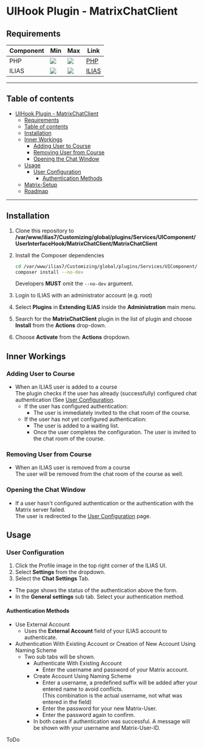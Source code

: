 # UIHook Plugin - MatrixChatClient

## Requirements

| Component | Min                                              | Max                                              | Link                      |
|-----------|--------------------------------------------------|--------------------------------------------------|---------------------------|
| PHP       | ![](https://img.shields.io/badge/7.3-blue.svg)   | ![](https://img.shields.io/badge/7.4-blue.svg)   | [PHP](https://php.net)    |
| ILIAS     | ![](https://img.shields.io/badge/7.x-orange.svg) | ![](https://img.shields.io/badge/7.x-orange.svg) | [ILIAS](https://ilias.de) |

---
## Table of contents

<!-- TOC -->
* [UIHook Plugin - MatrixChatClient](#uihook-plugin---matrixchatclient)
  * [Requirements](#requirements)
  * [Table of contents](#table-of-contents)
  * [Installation](#installation)
  * [Inner Workings](#inner-workings)
    * [Adding User to Course](#adding-user-to-course)
    * [Removing User from Course](#removing-user-from-course)
    * [Opening the Chat Window](#opening-the-chat-window)
  * [Usage](#usage)
    * [User Configuration](#user-configuration)
      * [Authentication Methods](#authentication-methods)
  * [Matrix-Setup](docs/Matrix-Setup.md)
  * [Roadmap](docs/ROADMAP.md)
<!-- TOC -->

---

## Installation

1. Clone this repository to **/var/www/ilias7/Customizing/global/plugins/Services/UIComponent/UserInterfaceHook/MatrixChatClient/MatrixChatClient**
2. Install the Composer dependencies
   ```bash
   cd /var/www/ilias7/Customizing/global/plugins/Services/UIComponent/UserInterfaceHook/MatrixChatClient/MatrixChatClient
   composer install --no-dev
   ```
   Developers **MUST** omit the `--no-dev` argument.


3. Login to ILIAS with an administrator account (e.g. root)
4. Select **Plugins** in **Extending ILIAS** inside the **Administration** main menu.
5. Search for the **MatrixChatClient** plugin in the list of plugin and choose **Install** from the **Actions** drop-down.
6. Choose **Activate** from the **Actions** dropdown.


## Inner Workings

### Adding User to Course

- When an ILIAS user is added to a course  
  The plugin checks if the user has already (successfully) configured chat authentication (See [User Configuration](#user-configuration).
  - If the user has configured authentication:  
    - The user is immediately invited to the chat room of the course.
  - If the user has not yet configured authentication:  
    - The user is added to a waiting list.   
    - Once the user completes the configuration. The user is invited to the chat room of the course.

### Removing User from Course

- When an ILIAS user is removed from a course  
  The user will be removed from the chat room of the course as well.

### Opening the Chat Window

- If a user hasn't configured authentication or the authentication with the Matrix server failed.  
  The user is redirected to the [User Configuration](#user-configuration) page.

## Usage

### User Configuration

1. Click the Profile image in the top right corner of the ILIAS UI.
2. Select **Settings** from the dropdown.
3. Select the **Chat Settings** Tab.

- The page shows the status of the authentication above the form.
- In the **General settings** sub tab. Select your authentication method.

#### Authentication Methods
- Use External Account
  - Uses the **External Account** field of your ILIAS account to authenticate.
- Authentication With Existing Account or Creation of New Account Using Naming Scheme
  - Two sub tabs will be shown.
    - Authenticate With Existing Account
      - Enter the username and password of your Matrix account.
    - Create Account Using Naming Scheme
      - Enter a username, a predefined suffix will be added after your entered name to avoid conflicts.  
        (This combination is the actual username, not what was entered in the field)
      - Enter the password for your new Matrix-User.
      - Enter the password again to confirm.
    - In both cases if authentication was successful. A message will be shown with your username and Matrix-User-ID.

ToDo
